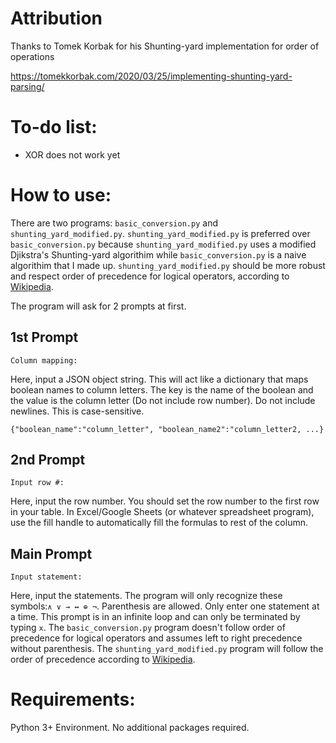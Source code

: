 # Attribution
Thanks to Tomek Korbak for his Shunting-yard implementation for order of operations
 
https://tomekkorbak.com/2020/03/25/implementing-shunting-yard-parsing/
# To-do list:
- XOR does not work yet
# How to use:

There are two programs: ```basic_conversion.py``` and ```shunting_yard_modified.py```. ```shunting_yard_modified.py``` is preferred over ```basic_conversion.py``` because ```shunting_yard_modified.py``` uses a modified Djikstra's Shunting-yard algorithim while ```basic_conversion.py``` is a naive algorithim that I made up. ```shunting_yard_modified.py``` should be more robust and respect order of precedence for logical operators, according to [Wikipedia](https://en.wikipedia.org/wiki/Logical_connective#Order_of_precedence).

The program will ask for 2 prompts at first.
## 1st Prompt
~~~
Column mapping:
~~~
Here, input a JSON object string. This will act like a  dictionary that maps boolean names to column letters. The key is the name of the boolean and the value is the column letter (Do not include row number). Do not include newlines. This is case-sensitive.
```
{"boolean_name":"column_letter", "boolean_name2":"column_letter2, ...}
```
## 2nd Prompt
~~~
Input row #:
~~~
Here, input the row number. You should set the row number to the first row in your table. In Excel/Google Sheets (or whatever spreadsheet program), use the fill handle to automatically fill the formulas to rest of the column.
## Main Prompt
~~~
Input statement:
~~~
Here, input the statements. The program will only recognize these symbols:```∧ ∨ → ↔ ⊕ ¬```. Parenthesis are allowed. Only enter one statement at a time. This prompt is in an infinite loop and can only be terminated by typing ```x```. The ```basic_conversion.py``` program doesn't follow order of precedence for logical operators and assumes left to right precedence without parenthesis. The ```shunting_yard_modified.py``` program will follow the order of precedence according to [Wikipedia](https://en.wikipedia.org/wiki/Logical_connective#Order_of_precedence).
# Requirements:
Python 3+ Environment. No additional packages required.
